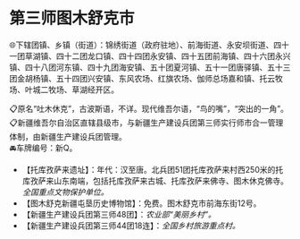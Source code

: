 # 第三师图木舒克市  
🌐下辖团镇、乡镇（街道）：锦绣街道（政府驻地）、前海街道、永安坝街道、四十一团草湖镇、四十二团龙口镇、四十四团永安镇、四十五团前海镇、四十六团永兴镇、四十八团河东镇、四十九团海安镇、五十团夏河镇、五十一团唐驿镇、五十三团金胡杨镇、五十四团兴安镇、东风农场、红旗农场、伽师总场嘉和镇、托云牧场、叶城二牧场、草湖经开区。
  
📋原名“吐木休克”，古波斯语，不详。现代维吾尔语，“鸟的嘴”，“突出的一角”。  
📋新疆维吾尔自治区直辖县级市，与新疆生产建设兵团第三师实行师市合一管理体制，由新疆生产建设兵团管理。  
🚘车牌编号：新Q。  

* 【托库孜萨来遗址】：年代：汉至唐。北兵团51团托库孜萨来村西250米的托库孜萨来山东南端，包括托库孜萨来古城、托库孜萨来佛寺、图木休克佛寺。*全国重点文物保护单位。*  
* 【图木舒克新疆屯垦历史博物馆】：免费。图木舒克市前海东街12号。  
* 【新疆生产建设兵团第三师48团】：*农业部“美丽乡村”。*  
* 【新疆生产建设兵团第三师44团18连】：*全国乡村旅游重点村。*  